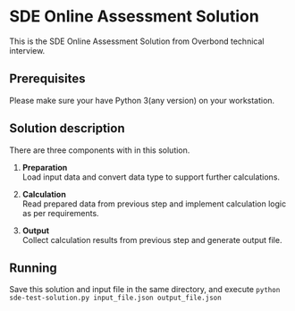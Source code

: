 # SDE Online Assessment Solution
This is the SDE Online Assessment Solution from Overbond technical interview. 

## Prerequisites

Please make sure your have Python 3(any version) on your workstation. 

## Solution description 
There are three components with in this solution.

1. **Preparation**  
Load input data and convert data type to support further calculations.

2. **Calculation**  
Read prepared data from previous step and implement calculation logic as per requirements.
   
3. **Output**  
Collect calculation results from previous step and generate output file. 

## Running
Save this solution and input file in the same directory, and execute ` python sde-test-solution.py input_file.json output_file.json `
